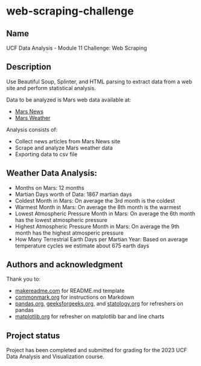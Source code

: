 # web-scraping-challenge

## Name
UCF Data Analysis - Module 11 Challenge: Web Scraping

## Description
Use Beautiful Soup, Splinter, and HTML parsing to extract data from a web site and perform statistical analysis.

Data to be analyzed is Mars web data available at:
* [Mars News](https://static.bc-edx.com/data/web/mars_news/index.html)
* [Mars Weather](https://static.bc-edx.com/data/web/mars_facts/temperature.html)

Analysis consists of:
* Collect news articles from Mars News site
* Scrape and analyze Mars weather data
* Exporting data to csv file

## Weather Data Analysis:
* Months on Mars: 12 months
* Martian Days worth of Data: 1867 martian days
* Coldest Month in Mars: On average the 3rd month is the coldest
* Warmest Month in Mars: On average the 8th month is the warmest
* Lowest Atmospheric Pressure Month in Mars: On average the 6th month has the lowest atmospheric pressure
* Highest Atmospheric Pressure Month in Mars: On average the 9th month has the highest atmosperic pressure
* How Many Terrestrial Earth Days per Martian Year: Based on average temperature cycles we estimate about 675 earth days


## Authors and acknowledgment
Thank you to:
* [makereadme.com](https://www.makeareadme.com) for README.md template
* [commonmark.org](https://commonmark.org/help) for instructions on Markdown
* [pandas.org](https://pandas.pydata.org), [geeksforgeeks.org](https://www.geeksforgeeks.org), and [statology.org](https://www.statology.org) for refreshers on pandas
* [matplotlib.org](https://matplotlib.org) for refresher on matplotlib bar and line charts

## Project status
Project has been completed and submitted for grading for the 2023 UCF Data Analysis and Visualization course.
